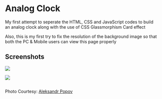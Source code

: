 
# Analog Clock

My first attempt to seperate the HTML, CSS and JavaScript codes to build an analog clock along with the use of CSS Glassmorphism Card effect

Also, this is my first try to fix the resolution of the background image so that both the PC & Mobile users can view this page properly


## Screenshots

![](https://user-images.githubusercontent.com/94695669/222904363-ac306fc5-5354-4b4e-b809-7a0542402ac4.png)

![](https://user-images.githubusercontent.com/94695669/222904436-49c50834-5df3-4260-b3e1-ba39c375a125.png)




## 

Photo Courtesy: [Aleksandr Popov](https://unsplash.com/@5tep5?utm_source=unsplash&utm_medium=referral&utm_content=creditCopyText)
